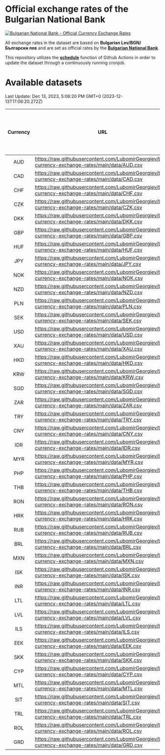 # Official exchange rates of the Bulgarian National Bank

[![Bulgarian National Bank - Official Currency Exchange Rates](https://github.com/LubomirGeorgiev/bnb-currency-exchange-rates/actions/workflows/update-rates.yml/badge.svg?branch=main)](https://github.com/LubomirGeorgiev/bnb-currency-exchange-rates/actions/workflows/update-rates.yml)

All exchange rates in the dataset are based on **Bulgarian Lev/BGN/Български лев** and are set as official rates by the [**Bulgarian National Bank**](https://www.bnb.bg/Statistics/StExternalSector/StExchangeRates/StERForeignCurrencies/index.htm?toLang=_EN).

This repository utilizes the [**schedule**](https://docs.github.com/en/actions/reference/events-that-trigger-workflows) function of Github Actions in order to update the dataset through a continuously running cronjob.

# Available datasets

<!-- START LINKS (DO NOT EVER FU*ING DELETE THIS COMMENT FOR THE LOVE OF YOUR LIFE!!! IF YOU ARE CURIOS HOW IT WORKS, YOU CAN HAVE A LOOK AT ./src/updateReadme.ts) -->

Last Update: Dec 13, 2023, 5:06:20 PM GMT+0 (2023-12-13T17:06:20.272Z)

| Currency | URL                                                                                             | Number of records | Number of missing days that were filled in |
| :------: | ----------------------------------------------------------------------------------------------- | :---------------: | :----------------------------------------: |
|   AUD    | https://raw.githubusercontent.com/LubomirGeorgiev/bnb-currency-exchange-rates/main/data/AUD.csv |       8711        |                    2693                    |
|   CAD    | https://raw.githubusercontent.com/LubomirGeorgiev/bnb-currency-exchange-rates/main/data/CAD.csv |       8711        |                    2693                    |
|   CHF    | https://raw.githubusercontent.com/LubomirGeorgiev/bnb-currency-exchange-rates/main/data/CHF.csv |       8711        |                    2693                    |
|   CZK    | https://raw.githubusercontent.com/LubomirGeorgiev/bnb-currency-exchange-rates/main/data/CZK.csv |       8711        |                    2693                    |
|   DKK    | https://raw.githubusercontent.com/LubomirGeorgiev/bnb-currency-exchange-rates/main/data/DKK.csv |       8711        |                    2693                    |
|   GBP    | https://raw.githubusercontent.com/LubomirGeorgiev/bnb-currency-exchange-rates/main/data/GBP.csv |       8711        |                    2693                    |
|   HUF    | https://raw.githubusercontent.com/LubomirGeorgiev/bnb-currency-exchange-rates/main/data/HUF.csv |       8711        |                    2693                    |
|   JPY    | https://raw.githubusercontent.com/LubomirGeorgiev/bnb-currency-exchange-rates/main/data/JPY.csv |       8711        |                    2693                    |
|   NOK    | https://raw.githubusercontent.com/LubomirGeorgiev/bnb-currency-exchange-rates/main/data/NOK.csv |       8711        |                    2693                    |
|   NZD    | https://raw.githubusercontent.com/LubomirGeorgiev/bnb-currency-exchange-rates/main/data/NZD.csv |       8711        |                    2693                    |
|   PLN    | https://raw.githubusercontent.com/LubomirGeorgiev/bnb-currency-exchange-rates/main/data/PLN.csv |       8711        |                    2693                    |
|   SEK    | https://raw.githubusercontent.com/LubomirGeorgiev/bnb-currency-exchange-rates/main/data/SEK.csv |       8711        |                    2693                    |
|   USD    | https://raw.githubusercontent.com/LubomirGeorgiev/bnb-currency-exchange-rates/main/data/USD.csv |       8711        |                    2693                    |
|   XAU    | https://raw.githubusercontent.com/LubomirGeorgiev/bnb-currency-exchange-rates/main/data/XAU.csv |       8711        |                    2695                    |
|   HKD    | https://raw.githubusercontent.com/LubomirGeorgiev/bnb-currency-exchange-rates/main/data/HKD.csv |       8411        |                    2604                    |
|   KRW    | https://raw.githubusercontent.com/LubomirGeorgiev/bnb-currency-exchange-rates/main/data/KRW.csv |       8411        |                    2604                    |
|   SGD    | https://raw.githubusercontent.com/LubomirGeorgiev/bnb-currency-exchange-rates/main/data/SGD.csv |       8411        |                    2604                    |
|   ZAR    | https://raw.githubusercontent.com/LubomirGeorgiev/bnb-currency-exchange-rates/main/data/ZAR.csv |       8411        |                    2604                    |
|   TRY    | https://raw.githubusercontent.com/LubomirGeorgiev/bnb-currency-exchange-rates/main/data/TRY.csv |       6893        |                    2134                    |
|   CNY    | https://raw.githubusercontent.com/LubomirGeorgiev/bnb-currency-exchange-rates/main/data/CNY.csv |       6773        |                    2098                    |
|   IDR    | https://raw.githubusercontent.com/LubomirGeorgiev/bnb-currency-exchange-rates/main/data/IDR.csv |       6773        |                    2098                    |
|   MYR    | https://raw.githubusercontent.com/LubomirGeorgiev/bnb-currency-exchange-rates/main/data/MYR.csv |       6773        |                    2098                    |
|   PHP    | https://raw.githubusercontent.com/LubomirGeorgiev/bnb-currency-exchange-rates/main/data/PHP.csv |       6773        |                    2098                    |
|   THB    | https://raw.githubusercontent.com/LubomirGeorgiev/bnb-currency-exchange-rates/main/data/THB.csv |       6773        |                    2098                    |
|   RON    | https://raw.githubusercontent.com/LubomirGeorgiev/bnb-currency-exchange-rates/main/data/RON.csv |       6714        |                    2080                    |
|   HRK    | https://raw.githubusercontent.com/LubomirGeorgiev/bnb-currency-exchange-rates/main/data/HRK.csv |       6429        |                    1993                    |
|   RUB    | https://raw.githubusercontent.com/LubomirGeorgiev/bnb-currency-exchange-rates/main/data/RUB.csv |       6127        |                    1898                    |
|   BRL    | https://raw.githubusercontent.com/LubomirGeorgiev/bnb-currency-exchange-rates/main/data/BRL.csv |       5801        |                    1799                    |
|   MXN    | https://raw.githubusercontent.com/LubomirGeorgiev/bnb-currency-exchange-rates/main/data/MXN.csv |       5801        |                    1799                    |
|   ISK    | https://raw.githubusercontent.com/LubomirGeorgiev/bnb-currency-exchange-rates/main/data/ISK.csv |       5711        |                    1771                    |
|   INR    | https://raw.githubusercontent.com/LubomirGeorgiev/bnb-currency-exchange-rates/main/data/INR.csv |       5434        |                    1685                    |
|   LTL    | https://raw.githubusercontent.com/LubomirGeorgiev/bnb-currency-exchange-rates/main/data/LTL.csv |       5155        |                    1584                    |
|   LVL    | https://raw.githubusercontent.com/LubomirGeorgiev/bnb-currency-exchange-rates/main/data/LVL.csv |       4792        |                    1472                    |
|   ILS    | https://raw.githubusercontent.com/LubomirGeorgiev/bnb-currency-exchange-rates/main/data/ILS.csv |       4708        |                    1464                    |
|   EEK    | https://raw.githubusercontent.com/LubomirGeorgiev/bnb-currency-exchange-rates/main/data/EEK.csv |       4000        |                    1226                    |
|   SKK    | https://raw.githubusercontent.com/LubomirGeorgiev/bnb-currency-exchange-rates/main/data/SKK.csv |       2972        |                    914                     |
|   CYP    | https://raw.githubusercontent.com/LubomirGeorgiev/bnb-currency-exchange-rates/main/data/CYP.csv |       2906        |                    890                     |
|   MTL    | https://raw.githubusercontent.com/LubomirGeorgiev/bnb-currency-exchange-rates/main/data/MTL.csv |       2606        |                    801                     |
|   SIT    | https://raw.githubusercontent.com/LubomirGeorgiev/bnb-currency-exchange-rates/main/data/SIT.csv |       2542        |                    778                     |
|   TRL    | https://raw.githubusercontent.com/LubomirGeorgiev/bnb-currency-exchange-rates/main/data/TRL.csv |       1816        |                    557                     |
|   ROL    | https://raw.githubusercontent.com/LubomirGeorgiev/bnb-currency-exchange-rates/main/data/ROL.csv |       1697        |                    524                     |
|   GRD    | https://raw.githubusercontent.com/LubomirGeorgiev/bnb-currency-exchange-rates/main/data/GRD.csv |        359        |                    107                     |

<!-- END LINKS (DO NOT EVER FU*ING DELETE THIS COMMENT FOR THE LOVE OF YOUR LIFE!!! IF YOU ARE CURIOS HOW IT WORKS, YOU CAN HAVE A LOOK AT ./src/updateReadme.ts) -->
